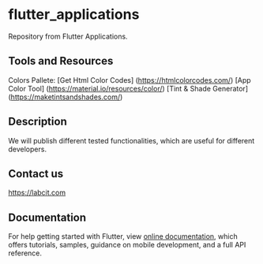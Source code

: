 # flutter_applications

Repository from Flutter Applications.

## Tools and Resources

Colors Pallete: 
[Get Html Color Codes] (https://htmlcolorcodes.com/)
[App Color Tool] (https://material.io/resources/color/)
[Tint & Shade Generator] (https://maketintsandshades.com/)

## Description

We will publish different tested functionalities, which are useful for different developers.

## Contact us

https://labcit.com

## Documentation

For help getting started with Flutter, view
[online documentation](https://flutter.dev/docs), which offers tutorials,
samples, guidance on mobile development, and a full API reference.

